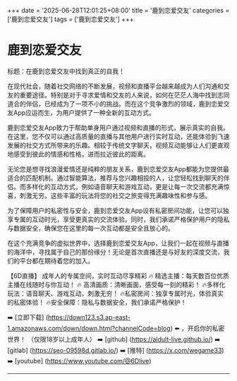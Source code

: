 +++
date = '2025-06-28T12:01:25+08:00'
title = '鹿到恋爱交友'
categories = ['鹿到恋爱交友']
tags = ['鹿到恋爱交友']
+++

# 鹿到恋爱交友

标题：在鹿到恋爱交友中找到真正的自我！

在现代社会，随着社交网络的不断发展，视频和直播平台越来越成为人们沟通和交友的重要途径。特别是对于寻求爱情和交友的人来说，如何在茫茫人海中找到志同道合的伴侣，已经成为了一项不小的挑战。而在这个竞争激烈的领域，鹿到恋爱交友App应运而生，为用户提供了一种全新的互动方式。

鹿到恋爱交友App致力于帮助单身用户通过视频和直播的形式，展示真实的自我。在这里，您不仅可以通过高质量的直播与其他用户进行实时互动，还能体验到飞速发展的社交方式所带来的乐趣。相较于传统文字聊天，视频互动能够让人们更直观地感受到彼此的情感和性格，进而拉近彼此的距离。

无论您是想寻找浪漫爱情还是纯粹的朋友关系，鹿到恋爱交友App都能为您提供最适合的匹配机制。通过智能算法，推荐与您兴趣相投的人，让您轻松找到聊天的伴侣。而多样化的互动方式，例如语音聊天和游戏互动，更是让每一次交流都充满惊喜，刺激无穷。这些丰富的玩法将您的社交之旅变得充满趣味性和参与感。

为了保障用户的私密性与安全，鹿到恋爱交友App设有私密房间功能，让您可以独享专属的互动时光，享受更真实的交流体验。同时，我们承诺严格保护用户的隐私与数据安全，确保您在这里的每一次互动都是安全且放心的。

在这个充满竞争的虚拟世界中，选择鹿到恋爱交友App，让我们一起在视频与直播的海洋中，寻找属于自己的那份缘分！无论是首次直播还是与好友的深度交流，我们的平台都在期待着您的加入。

【6D直播】
成年人的专属空间，实时互动尽享精彩
🔥 精选主播：每天数百位优质主播在线随时与你互动！
🔥 高清画质：清晰画面，感受每一刻的精彩！
🔥多样化玩法：语音聊天、游戏互动，刺激无穷！
🔥私密房间：独享专属时光，体验真实的私密体验！
🔥安全保障：隐私与数据安全，我们承诺严格保护！

➡️ [立即下载] (https://down123.s3.ap-east-1.amazonaws.com/down/down.html?channelCode=blog) ⬅️ ，开启你的私密世界！ （仅限18岁以上成年人）
➡️ [github] (https://aldult-live.github.io/)
➡️ [gitlab] (https://seo-09598d.gitlab.io/)
➡️ [推特] (https://x.com/wegame33)
➡️ [youtube] (https://www.youtube.com/@6Dlive)

---
